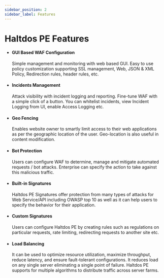 ```yaml
---
sidebar_position: 2
sidebar_label: Features
---
```


# Haltdos PE Features

- #### **GUI Based WAF Configuration**  
    Simple management and monitoring with web based GUI. Easy to use policy customization supporting SSL management, Web, JSON & XML Policy, Redirection rules, header rules, etc.

- #### **Incidents Management**  
    Attack visibility with incident logging and reporting. Fine-tune WAF with a simple click of a button. You can whitelist incidents, view Incident Logging from UI, enable Access Logging etc.

- #### **Geo Fencing** 
    Enables website owner to smartly limit access to their web applications as per the geographic location of the user. Geo-location is also useful in content modification.

- #### **Bot Protection**  
    Users can configure WAF to determine, manage and mitigate automated requests / bot attacks. Enterprise can specify the action to take against this malicious traffic.

- #### **Built-in Signatures**  
    Haltdos PE Signatures offer protection from many types of attacks for Web Service/API including OWASP top 10 as well as it can help users to specify the behavior for their application.  

- #### **Custom Signatures**  
    Users can configure Haltdos PE by creating rules such as regulations on particular requests, rate limiting, redirecting requests to another site etc. 

- #### **Load Balancing** 
    It can be used to optimize resource utilization, maximize throughput, reduce latency, and ensure fault-tolerant configurations. It reduces load on any single server eliminating a single point of failure. Haltdos PE supports for multiple algorithms to distribute traffic across server farms.  